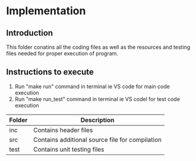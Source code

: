 # Implementation
## Introduction
This folder conatins all the coding files as well as the resources and testing files needed for proper execution of program.

## Instructions to execute
1. Run "make run" command in terminal ie VS code for main code execution
2. Run "make run_test" command in terminal ie VS codel for test code execution

| Folder | Description |
| --- | --- |
| inc | Contains header files |
| src | Contains additional source file for compilation |
| test | Contains unit testing files |